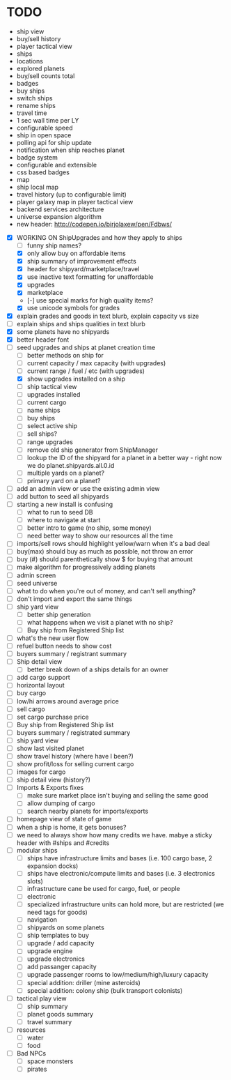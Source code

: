 # TODO
 - ship view
  - buy/sell history
 - player tactical view
  - ships
  - locations
  - explored planets
  - buy/sell counts total
  - badges
 - buy ships
  - switch ships
  - rename ships
 - travel time
  - 1 sec wall time per LY
  - configurable speed
  - ship in open space
  - polling api for ship update
  - notification when ship reaches planet
 - badge system
  - configurable and extensible
  - css based badges
 - map
  - ship local map
  - travel history (up to configurable limit)
  - player galaxy map in player tactical view
 - backend services architecture
  - universe expansion algorithm
 - new header: http://codepen.io/birjolaxew/pen/Fdbws/
  
 - [x] WORKING ON ShipUpgrades and how they apply to ships
   - [ ] funny ship names?
   - [x] only allow buy on affordable items
   - [x] ship summary of improvement effects
   - [x] header for shipyard/marketplace/travel
   - [x] use inactive text formatting for unaffordable
    - [x] upgrades
    - [x] marketplace
   - [-] use special marks for high quality items?
   - [x] use unicode symbols for grades
 - [x] explain grades and goods in text blurb, explain capacity vs size
 - [ ] explain ships and ships qualities in text blurb
 - [x] some planets have no shipyards
 - [x] better header font  
 - [ ] seed upgrades and ships at planet creation time
   - [ ] better methods on ship for
    - [ ] current capacity / max capacity (with upgrades)
    - [ ] current range / fuel / etc (with upgrades)
   - [x] show upgrades installed on a ship
   - [ ] ship tactical view
    - [ ] upgrades installed
    - [ ] current cargo
    - [ ] name ships
   - [ ] buy ships
   - [ ] select active ship
   - [ ] sell ships?
   - [ ] range upgrades
   - [ ] remove old ship generator from ShipManager
   - [ ] lookup the ID of the shipyard for a planet in a better way - right now we do planet.shipyards.all.0.id
    - [ ] multiple yards on a planet?
    - [ ] primary yard on a planet?
 - [ ] add an admin view or use the existing admin view
  - [ ] add button to seed all shipyards
 - [ ] starting a new install is confusing
   - [ ] what to run to seed DB
   - [ ] where to navigate at start
   - [ ] better intro to game (no ship, some money)
   - [ ] need better way to show our resources all the time
 - [ ] imports/sell rows should highlight yellow/warn when it's a bad deal
 - [ ] buy(max) should buy as much as possible, not throw an error
 - [ ] buy (#) should parenthetically show $ for buying that amount
 - [ ] make algorithm for progressively adding planets
 - [ ] admin screen
  - [ ] seed universe
 - [ ] what to do when you're out of money, and can't sell anything?
 - [ ] don't import and export the same things
 - [ ] ship yard view
   - [ ] better ship generation
   - [ ] what happens when we visit a planet with no ship?
   - [ ] Buy ship from Registered Ship list
 - [ ] what's the new user flow
 - [ ] refuel button needs to show cost
 - [ ] buyers summary / registrant summary
 - [ ] Ship detail view
   - [ ] better break down of a ships details for an owner
 - [ ] add cargo support
  - [ ] horizontal layout
 - [ ] buy cargo
  - [ ] low/hi arrows around average price
 - [ ] sell cargo
 - [ ] set cargo purchase price
 - [ ] Buy ship from Registered Ship list
  - [ ] buyers summary / registrated summary 
  - [ ] ship yard view
 - [ ] show last visited planet
 - [ ] show travel history (where have I been?)
 - [ ] show profit/loss for selling current cargo
 - [ ] images for cargo
 - [ ] ship detail view (history?)
 - [ ] Imports & Exports fixes
   - [ ] make sure market place isn't buying and selling the same good
   - [ ] allow dumping of cargo
   - [ ] search nearby planets for imports/exports
 - [ ] homepage view of state of game
 - [ ] when a ship is home, it gets bonuses?
 - [ ] we need to always show how many credits we have. mabye a sticky header with #ships and #credits
 - [ ] modular ships
   - [ ] ships have infrastructure limits and bases (i.e. 100 cargo base, 2 expansion docks)
   - [ ] ships have electronic/compute limits and bases (i.e. 3 electronics slots)
   - [ ] infrastructure cane be used for cargo, fuel, or people
   - [ ] electronic
   - [ ] specialized infrastructure units can hold more, but are restricted (we need tags for goods)
   - [ ] navigation
   - [ ] shipyards on some planets
   - [ ] ship templates to buy
   - [ ] upgrade / add capacity
   - [ ] upgrade engine
   - [ ] upgrade electronics
   - [ ] add passanger capacity
   - [ ] upgrade passenger rooms to low/medium/high/luxury capacity
   - [ ] special addition: driller (mine asteroids)
   - [ ] special addition: colony ship (bulk transport colonists)
 - [ ] tactical play view
   - [ ] ship summary
   - [ ] planet goods summary
   - [ ] travel summary
 - [ ] resources
   - [ ] water
   - [ ] food
 - [ ] Bad NPCs
   - [ ] space monsters
   - [ ] pirates